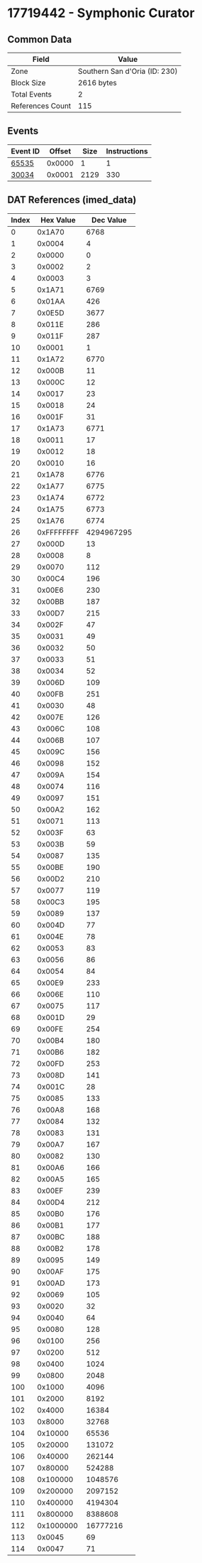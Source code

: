 # 17719442 - Symphonic Curator

## Common Data

| Field            | Value                         |
|------------------|-------------------------------|
| Zone             | Southern San d'Oria (ID: 230) |
| Block Size       | 2616 bytes                    |
| Total Events     | 2                             |
| References Count | 115                           |

## Events

| Event ID            | Offset   |   Size |   Instructions |
|---------------------|----------|--------|----------------|
| [65535](./65535.md) | 0x0000   |      1 |              1 |
| [30034](./30034.md) | 0x0001   |   2129 |            330 |

## DAT References (imed_data)

|   Index | Hex Value   |   Dec Value |
|---------|-------------|-------------|
|       0 | 0x1A70      |        6768 |
|       1 | 0x0004      |           4 |
|       2 | 0x0000      |           0 |
|       3 | 0x0002      |           2 |
|       4 | 0x0003      |           3 |
|       5 | 0x1A71      |        6769 |
|       6 | 0x01AA      |         426 |
|       7 | 0x0E5D      |        3677 |
|       8 | 0x011E      |         286 |
|       9 | 0x011F      |         287 |
|      10 | 0x0001      |           1 |
|      11 | 0x1A72      |        6770 |
|      12 | 0x000B      |          11 |
|      13 | 0x000C      |          12 |
|      14 | 0x0017      |          23 |
|      15 | 0x0018      |          24 |
|      16 | 0x001F      |          31 |
|      17 | 0x1A73      |        6771 |
|      18 | 0x0011      |          17 |
|      19 | 0x0012      |          18 |
|      20 | 0x0010      |          16 |
|      21 | 0x1A78      |        6776 |
|      22 | 0x1A77      |        6775 |
|      23 | 0x1A74      |        6772 |
|      24 | 0x1A75      |        6773 |
|      25 | 0x1A76      |        6774 |
|      26 | 0xFFFFFFFF  |  4294967295 |
|      27 | 0x000D      |          13 |
|      28 | 0x0008      |           8 |
|      29 | 0x0070      |         112 |
|      30 | 0x00C4      |         196 |
|      31 | 0x00E6      |         230 |
|      32 | 0x00BB      |         187 |
|      33 | 0x00D7      |         215 |
|      34 | 0x002F      |          47 |
|      35 | 0x0031      |          49 |
|      36 | 0x0032      |          50 |
|      37 | 0x0033      |          51 |
|      38 | 0x0034      |          52 |
|      39 | 0x006D      |         109 |
|      40 | 0x00FB      |         251 |
|      41 | 0x0030      |          48 |
|      42 | 0x007E      |         126 |
|      43 | 0x006C      |         108 |
|      44 | 0x006B      |         107 |
|      45 | 0x009C      |         156 |
|      46 | 0x0098      |         152 |
|      47 | 0x009A      |         154 |
|      48 | 0x0074      |         116 |
|      49 | 0x0097      |         151 |
|      50 | 0x00A2      |         162 |
|      51 | 0x0071      |         113 |
|      52 | 0x003F      |          63 |
|      53 | 0x003B      |          59 |
|      54 | 0x0087      |         135 |
|      55 | 0x00BE      |         190 |
|      56 | 0x00D2      |         210 |
|      57 | 0x0077      |         119 |
|      58 | 0x00C3      |         195 |
|      59 | 0x0089      |         137 |
|      60 | 0x004D      |          77 |
|      61 | 0x004E      |          78 |
|      62 | 0x0053      |          83 |
|      63 | 0x0056      |          86 |
|      64 | 0x0054      |          84 |
|      65 | 0x00E9      |         233 |
|      66 | 0x006E      |         110 |
|      67 | 0x0075      |         117 |
|      68 | 0x001D      |          29 |
|      69 | 0x00FE      |         254 |
|      70 | 0x00B4      |         180 |
|      71 | 0x00B6      |         182 |
|      72 | 0x00FD      |         253 |
|      73 | 0x008D      |         141 |
|      74 | 0x001C      |          28 |
|      75 | 0x0085      |         133 |
|      76 | 0x00A8      |         168 |
|      77 | 0x0084      |         132 |
|      78 | 0x0083      |         131 |
|      79 | 0x00A7      |         167 |
|      80 | 0x0082      |         130 |
|      81 | 0x00A6      |         166 |
|      82 | 0x00A5      |         165 |
|      83 | 0x00EF      |         239 |
|      84 | 0x00D4      |         212 |
|      85 | 0x00B0      |         176 |
|      86 | 0x00B1      |         177 |
|      87 | 0x00BC      |         188 |
|      88 | 0x00B2      |         178 |
|      89 | 0x0095      |         149 |
|      90 | 0x00AF      |         175 |
|      91 | 0x00AD      |         173 |
|      92 | 0x0069      |         105 |
|      93 | 0x0020      |          32 |
|      94 | 0x0040      |          64 |
|      95 | 0x0080      |         128 |
|      96 | 0x0100      |         256 |
|      97 | 0x0200      |         512 |
|      98 | 0x0400      |        1024 |
|      99 | 0x0800      |        2048 |
|     100 | 0x1000      |        4096 |
|     101 | 0x2000      |        8192 |
|     102 | 0x4000      |       16384 |
|     103 | 0x8000      |       32768 |
|     104 | 0x10000     |       65536 |
|     105 | 0x20000     |      131072 |
|     106 | 0x40000     |      262144 |
|     107 | 0x80000     |      524288 |
|     108 | 0x100000    |     1048576 |
|     109 | 0x200000    |     2097152 |
|     110 | 0x400000    |     4194304 |
|     111 | 0x800000    |     8388608 |
|     112 | 0x1000000   |    16777216 |
|     113 | 0x0045      |          69 |
|     114 | 0x0047      |          71 |
